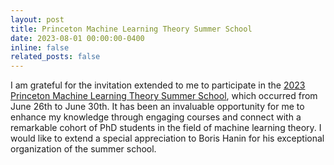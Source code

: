 ```yaml
---
layout: post
title: Princeton Machine Learning Theory Summer School
date: 2023-08-01 00:00:00-0400
inline: false
related_posts: false
---
```


I am grateful for the invitation extended to me to participate in the [2023 Princeton Machine Learning Theory Summer School](https://mlschool.princeton.edu/previous), which occurred from June 26th to June 30th. It has been an invaluable opportunity for me to enhance my knowledge through engaging courses and connect with a remarkable cohort of PhD students in the field of machine learning theory. I would like to extend a special appreciation to Boris Hanin for his exceptional organization of the summer school.
